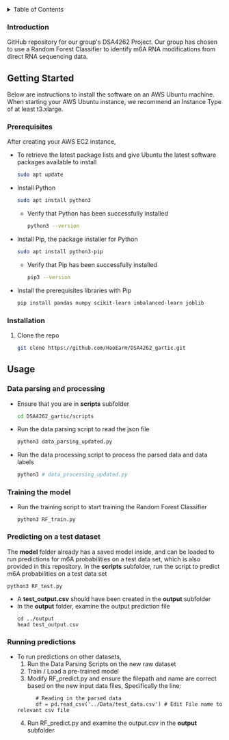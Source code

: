 
<!-- TABLE OF CONTENTS -->
<details>
  <summary>Table of Contents</summary>
  <ol>
    <li>
      <a href="#about-the-project">Introduction</a>
    </li>
    <li>
      <a href="#getting-started">Getting Started</a>
      <ul>
        <li>Prerequisites</a></li>
        <li>Installation</a></li>
      </ul>
    </li>
    <li><a href="#usage">Usage</a></li>
      <ul>
        <li>Data parsing and processing</a></li>
        <li>Training the model</a></li>
        <li>Running predictions</a></li>
      </ul>
  </ol>
</details>



<!-- Introduction -->

### Introduction

GitHub repository for our group's DSA4262 Project. Our group has chosen to use a Random Forest Classifier to identify m6A RNA modifications from direct RNA sequencing data.

<!-- GETTING STARTED -->

## Getting Started

Below are instructions to install the software on an AWS Ubuntu machine. When starting your AWS Ubuntu instance, we recommend an Instance Type of at least t3.xlarge.

### Prerequisites
After creating your AWS EC2 instance, 

* To retrieve the latest package lists and give Ubuntu the latest software packages available to install
  ```sh
  sudo apt update
  ```
    
* Install Python
  ```sh
  sudo apt install python3
  ```
  * Verify that Python has been successfully installed
  	```sh
  	python3 --version
  	```
    
* Install Pip, the package installer for Python
  ```sh
  sudo apt install python3-pip
  ```
  * Verify that Pip has been successfully installed
  	```sh
  	pip3 --version
  	```

* Install the prerequisites libraries with Pip
  ```sh
  pip install pandas numpy scikit-learn imbalanced-learn joblib
  ```

### Installation

1. Clone the repo
   ```sh
   git clone https://github.com/HaoEarm/DSA4262_gartic.git
   ```
<!-- USAGE -->


## Usage

### Data parsing and processing
* Ensure that you are in **scripts** subfolder
  ```sh
  cd DSA4262_gartic/scripts
  ```
  
* Run the data parsing script to read the json file
  ```sh
  python3 data_parsing_updated.py
  ```
  
* Run the data processing script to process the parsed data and data labels
  ```sh
  python3 # data_processing_updated.py
  ```
  
### Training the model
* Run the training script to start training the Random Forest Classifier
  ```
  python3 RF_train.py
  ```

### Predicting on a test dataset
The **model** folder already has a saved model inside, and can be loaded to run predictions for m6A probabilities on a test data set, which is also provided in this repository.
In the **scripts** subfolder, run the script to predict m6A probabilities on a test data set
  ```
  python3 RF_test.py
  ```
* A **test_output.csv** should have been created in the **output** subfolder
* In the **output** folder, examine the output prediction file
  ```
  cd ../output
  head test_output.csv
  ```
  
### Running predictions
* To run predictions on other datasets,  
  1. Run the Data Parsing Scripts on the new raw dataset  
  2. Train / Load a pre-trained model  
  3. Modify RF_predict.py and ensure the filepath and name are correct based on the new input data files, Specifically the line:
  ```
    	# Reading in the parsed data
        df = pd.read_csv('../Data/test_data.csv') # Edit File name to relevant csv file
  ```
  4. Run RF_predict.py and examine the output.csv in the **output** subfolder
